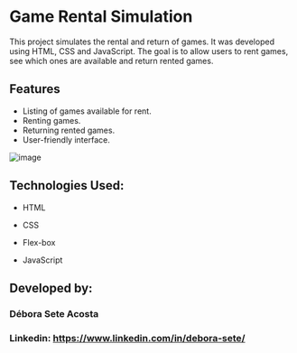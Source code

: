 # Game Rental Simulation
This project simulates the rental and return of games. It was developed using HTML, CSS and JavaScript. The goal is to allow users to rent games, see which ones are available and return rented games.

## Features
- Listing of games available for rent.
- Renting games.
- Returning rented games.
- User-friendly interface.

![image](https://github.com/user-attachments/assets/1d19840a-f441-4b5d-b483-46ca5a349013)



## Technologies Used: 

  

* HTML 

  

* CSS 

  

* Flex-box
 


* JavaScript

  

## Developed by: 

  

### Débora Sete Acosta 

  

### Linkedin: https://www.linkedin.com/in/debora-sete/ 

